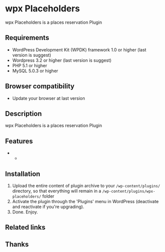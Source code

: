 # wpx Placeholders

wpx Placeholders is a places reservation Plugin

## Requirements

* WordPress Development Kit (WPDK) framework 1.0 or higher (last version is suggest)
* Wordpress 3.2 or higher (last version is suggest)
* PHP 5.1 or higher
* MySQL 5.0.3 or higher

## Browser compatibility

* Update your browser at last version

## Description

wpx Placeholders is a places reservation Plugin

## Features

* -

## Installation

1. Upload the entire content of plugin archive to your `/wp-content/plugins/` directory,
   so that everything will remain in a `/wp-content/plugins/wpx-placeholders/` folder
2. Activate the plugin through the 'Plugins' menu in WordPress (deactivate and reactivate if you're upgrading).
3. Done. Enjoy.


## Related links


## Thanks